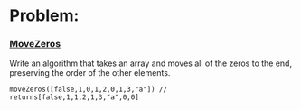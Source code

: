 # Problem:

### [MoveZeros](https://www.codewars.com/kata/52597aa56021e91c93000cb0/train/javascript)

Write an algorithm that takes an array and moves all of the zeros to the end, preserving the order of the other elements.

`moveZeros([false,1,0,1,2,0,1,3,"a"]) // returns[false,1,1,2,1,3,"a",0,0]`